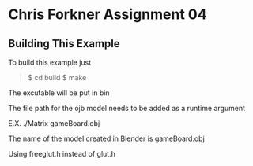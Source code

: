 Chris Forkner Assignment 04
========================================

Building This Example
---------------------

To build this example just 

>$ cd build 
>$ make

The excutable will be put in bin

The file path for the ojb model needs to be added as a runtime argument

E.X. ./Matrix gameBoard.obj

The name of the model created in Blender is gameBoard.obj

Using freeglut.h instead of glut.h


